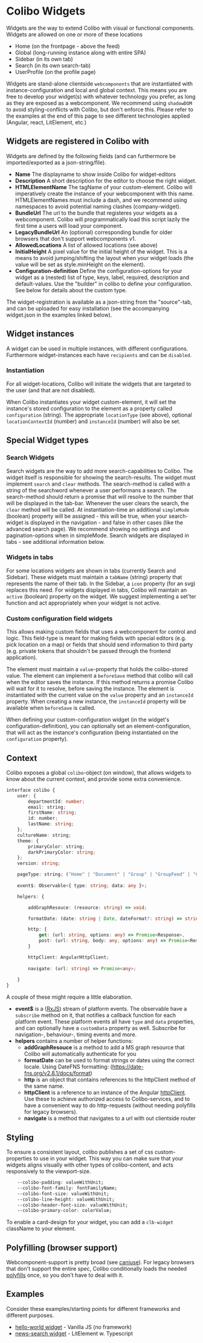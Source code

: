 # Colibo Widgets

Widgets are the way to extend Colibo with visual or functional components. Widgets are allowed on one or more of these locations
- Home (on the frontpage - above the feed)
- Global (long-running instance along with entire SPA)
- Sidebar (in its own tab)
- Search (in its own search-tab)
- UserProfile (on the profile page)

Widgets are stand-alone clientside `webcomponents` that are instantiated with instance-configuration and local and global context. This means you are free to develop your widget(s) with whatever technology you prefer, as long as they are exposed as a webcomponent. We recommend using `shadowDOM` to avoid styling-conflicts with Colibo, but don't enforce this. Please refer to the examples at the end of this page to see different technologies applied (Angular, react, LitElement, etc.)

## Widgets are registered in Colibo with

Widgets are defined by the following fields (and can furthermore be imported/exported as a json-string/file).

-   **Name** The displayname to show inside Colibo for widget-editors
-   **Description** A short description for the editor to choose the right widget.
-	**HTMLElementName** The tagName of your custom-element. Colibo will imperatively create the instance of your webcomponent with this name. HTMLElementNames must include a dash, and we recommend using namespaces to avoid potential naming clashes (company-widget). 
-	**BundleUrl** The url to the bundle that registeres your widgets as a webcomponent. Colibo will programmatically load this script lazily the first time a users will load your component.
-   **LegacyBundleUrl** An (optional) corresponding bundle for older browsers that don't support webcomponents v1. 
-	**AllowedLocations** A list of allowed locations (see above)
-   **InitialHeight** A pixel value for the initial height of the widget. This is a means to avoid jumping/shifting the layout when your widget loads (the value will be set as style.minHeight on the element). 
-	**Configuration-definition** Define the configuration-options for your widget as a (nested) list of type, keys, label, required, description and default-values. Use the "builder" in colibo to define your configuration. See below for details about the custom type.

The widget-registration is available as a json-string from the "source"-tab, and can be uploaded for easy installation (see the accompanying widget.json in the examples linked below).

## Widget instances
A widget can be used in multiple instances, with different configurations. Furthermore widget-instances each have `recipients` and can be `disabled`. 

### Instantiation

For all widget-locations, Colibo will initiate the widgets that are targeted to the user (and that are not disabled). 

When Colibo instantiates your widget custom-element, it will set the instance's stored configuration to the element as a property called `configuration` (string). The appropriate `locationType` (see above), optional `locationContextId` (number) and `instanceId` (number) will also be set. 

## Special Widget types

### Search Widgets

Search widgets are the way to add more search-capabilities to Colibo. The widget itself is responsible for showing the search-results. The widget must implement `search` and `clear` methods. The search-method is called with a string of the searchword whenever a user performans a search. The search-method should return a promise that will resolve to the number that will be displayed in the tab-bar. Whenever the user clears the search, the `clear` method will be called. At instantiation-time an additional `simpleMode` (boolean) property will be assigned - this will be true, when your search-widget is displayed in the navigation - and false in other cases (like the advanced search page). We recommend showing no settings and pagination-options when in simpleMode. Search widgets are displayed in tabs - see additional information below. 

### Widgets in tabs

For some locations widgets are shown in tabs (currently Search and Sidebar). These widgets must maintain a `tabName` (string) property that represents the name of their tab. In the Sidebar, a `icon` property (for an svg) replaces this need. 
For widgets displayed in tabs, Colibo will maintain an `active` (boolean) property on the widget. We suggest implementing a set'ter function and act appropriately when your widget is not active.


### Custom configuration field widgets

This allows making custom fields that uses a webcomponent for control and logic. This field-type is meant for making fields with special editors (e.g. pick location on a map) or fields that should send information to third party (e.g. private tokens that shouldn't be passed through the frontend application).

The element must maintain a `value`-property that holds the colibo-stored value. The element can implement a `beforeSave` method that colibo will call when the editor saves the instance. If this method returns a promise Colibo will wait for it to resolve, before saving the instance. The element is instantiated with the current value on the `value` property and an `instanceId` property. When creating a new instance, the `instanceId` property will be available when `beforeSave` is called. 

When defining your custom-configuration widget (in the widget's configuration-definition), you can optionally set an element-configuration, that will act as the instance's configuration (being instantiated on the `configuration` property). 


## Context

Colibo exposes a global `colibo`-object (on window), that allows widgets to know about the current context, and provide some extra convenience. 

```ts
interface colibo {
    user: {
        departmentId: number;
        email: string;
        firstName: string;
        id: number;
        lastName: string;
    };
    cultureName: string;
    theme: {
        primaryColor: string;
        darkPrimaryColor: string;
    }; 
    version: string;

    pageType: string; ("Home" | "Document" | "Group" | "GroupFeed" | "GroupPosts" | "GroupNews" | "GroupEvents" | "GroupMembers" | "Unknown")
    
    event$: Observable<{ type: string; data: any }>;

    helpers: {

        addGraphResouce: (resource: string) => void;

        formatDate: (date: string | Date, dateFormat?: string) => string;

        http: {
            get: (url: string, options: any) => Promise<Response>,
            post: (url: string, body: any, options: any) => Promise<Response>
        }

        httpClient: AngularHttpClient;
        
        navigate: (url: string) => Promise<any>;
    
    }
}
```

A couple of these might require a little elaboration. 

- **event$** is a ([RxJS](https://rxjs-dev.firebaseapp.com/)) stream of platform events. The observable have a `subscribe` method on it, that notifies a callback function for each platform event. These platform events all have `type` and `data` properties, and can optionally have a `customData` property as well. Subscribe for navigation-, behaviour-, timing events and more. 
- **helpers** contains a number of helper functions:
  - **addGraphResouce** is a method to add a MS graph resource that Colibo will automatically authenticate for you 
  - **formatDate** can be used to format strings or dates using the correct locale. Using DateFNS formatting: (https://date-fns.org/v2.8.1/docs/format)
  - **http** is an object that contains references to the httpClient method of the same name. 
  - **httpClient** is a reference to an instance of the Angular [httpClient](https://angular.io/api/common/http/HttpClient). Use these to achieve authorized access to Colibo-services, and to have a convenient way to do http-requests (without needing polyfills for legacy browsers).
  - **navigate** is a method that navigates to a url with out clientside router

## Styling
To ensure a consistent layout, colibo publishes a set of css custom-properties to use in your widget. This way you can make sure that your widgets aligns visually with other types of colibo-content, and acts responsively to the viewport-size.

```css
    --colibo-padding: valueWithUnit;
    --colibo-font-family: fontFamilyName;
    --colibo-font-size: valueWithUnit;
    --colibo-line-height: valueWithUnit;
    --colibo-header-font-size: valueWithUnit;
    --colibo-primary-color: colorValue;
```

To enable a card-design for your widget, you can add a `clb-widget` className to your element. 

## Polyfilling (browser support)
Webcomponent-support is pretty broad (see [caniuse](https://caniuse.com/#feat=custom-elementsv1)). For legacy browsers that don't support the entire spec, Colibo conditionally loads the needed [polyfills](https://www.npmjs.com/package/@webcomponents/webcomponentsjs) once, so you don't have to deal with it.

## Examples
Consider these examples/starting points for different frameworks and different purposes. 

-   [hello-world widget](https://github.com/colibodev/widgets/tree/master/examples/vanilla) - Vanilla JS (no framework)
-   [news-search widget](https://github.com/colibodev/widgets/tree/master/examples/litElement) - LitElement w. Typescript

